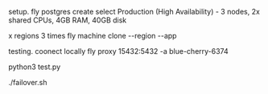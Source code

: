 setup.
fly postgres create
select Production (High Availability) - 3 nodes, 2x shared CPUs, 4GB RAM, 40GB disk

x regions 3 times
fly machine clone <machine ID> --region <region> --app <app name>

testing.
coonect locally
fly proxy 15432:5432 -a blue-cherry-6374

python3 test.py

./failover.sh

